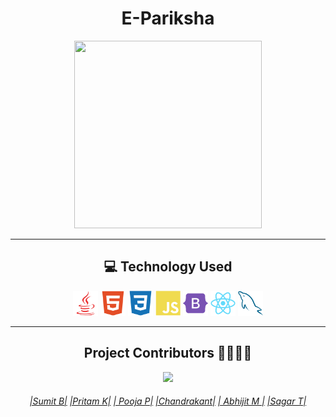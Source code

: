<h1 align="center"> E-Pariksha   </h1>
<p align="center">
<img height="300" width="300"  src="https://github.com/kadampritam17/E-Pariksha/blob/main/E-Pariksha/Documentation/E-Pariksha-Logo.jpeg">
</p>


<hr>
<h2 align="center"> 💻 Technology Used </h2>
<p align="center">
 
<img height="40" src="https://github.com/devicons/devicon/blob/master/icons/java/java-plain.svg">
<img height="40" src="https://github.com/devicons/devicon/blob/master/icons/html5/html5-plain.svg">
<img height="40" src="https://github.com/devicons/devicon/blob/master/icons/css3/css3-plain.svg">
<img height="40" src="https://github.com/devicons/devicon/blob/master/icons/javascript/javascript-plain.svg">
<img height="40" src="https://github.com/devicons/devicon/blob/master/icons/bootstrap/bootstrap-plain.svg">
<img height="40" src="https://github.com/devicons/devicon/blob/master/icons/react/react-original.svg">
<img height="40" src="https://github.com/devicons/devicon/blob/master/icons/mysql/mysql-plain.svg">
</p>
 <hr>
 
<h2 align="center"> Project Contributors 👩‍💻👨‍💻  </h2>
<div align="center">
 <img src="https://contributors-img.web.app/image?repo=kadampritam17/E-Pariksha" /></h5>
<div><h6>
<div align="center">
              <i class="bx bx-chevron-right"></i> <a href="https://github.com/sumit27b">|Sumit B|</a>
              <i class="bx bx-chevron-right"></i>  <a href="https://github.com/kadampritam17">|Pritam K|</a>
              <i class="bx bx-chevron-right"></i> <a href="https://github.com/poojaxxi">| Pooja P|</a>
              <i class="bx bx-chevron-right"></i> <a href="https://github.com/ChandrakantPadme">|Chandrakant|</a></li>
              <i class="bx bx-chevron-right"></i> <a href="https://github.com/abhi9055">| Abhijit M |</a>
              <i class="bx bx-chevron-right"></i> <a href="https://github.com/SagarThorat123">|Sagar T|</a></h6>
            </div> 
